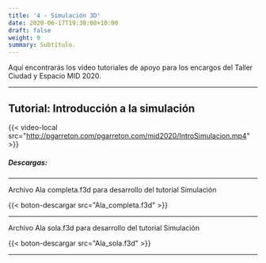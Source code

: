 ```yaml
---
title: '4 - Simulación 3D'
date: 2020-06-17T19:30:08+10:00
draft: false
weight: 9
summary: Subtítulo.
---
```


Aquí encontrarás los video tutoriales de apoyo para los encargos del Taller Ciudad y Espacio MID 2020. 

---

## Tutorial: Introducción a la simulación

{{< video-local src="http://pgarreton.com/pgarreton.com/mid2020/IntroSimulacion.mp4" >}}

##### Descargas: 

---

Archivo Ala completa.f3d para desarrollo del tutorial Simulación 

{{< boton-descargar src="Ala_completa.f3d" >}}

---

Archivo Ala sola.f3d para desarrollo del tutorial Simulación 

{{< boton-descargar src="Ala_sola.f3d" >}}

---
